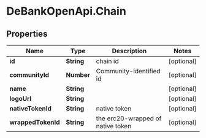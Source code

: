 # DeBankOpenApi.Chain

## Properties
Name | Type | Description | Notes
------------ | ------------- | ------------- | -------------
**id** | **String** | chain id | [optional] 
**communityId** | **Number** | Community-identified id | [optional] 
**name** | **String** |  | [optional] 
**logoUrl** | **String** |  | [optional] 
**nativeTokenId** | **String** | native token | [optional] 
**wrappedTokenId** | **String** | the erc20-wrapped of native token | [optional] 
